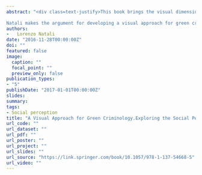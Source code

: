 ```yaml
---
abstract: "<div class=text-justify>This book brings the visual dimension of environmental crimes and harms into the field of green criminology. It shows how photographic images can provide a means for eliciting narratives from people who live in polluted areas – describing in detail and from their point of view what they know, think and feel about the reality in which they find themselves living. 
 
Natali makes the argument for developing a visual approach for green criminology, with a single case-study as its central focus, revealing the importance of using photo elicitation to appreciate and enhance the reflexive and active role of social actors in the symbolic and social construction of their environmental experiences. Examining the multiple interactions between the images and the words used to describe the socio-environmental worlds in which we live, this book is a call to open the eyes of green criminology to wider and richer explorations of environmental harms and crimes. An innovative and engaging study, this text will be of particular interest to scholars of environmental crime and cultural, green and visual criminologies.</div>"
authors:
-   Lorenzo Natali 
date: "2016-11-28T00:00:00Z"
doi: ""
featured: false
image:
  caption: ""
  focal_point: ""
  preview_only: false
publication_types:
- "5"
publishDate: "2017-01-01T00:00:00Z"
slides: 
summary: 
tags:
- Social perception
title: "A Visual Approach for Green Criminology.Exploring the Social Perception of Environmental Harm"
url_code: ""
url_dataset: ""
url_pdf: ""
url_poster: ""
url_project: ""
url_slides: ""
url_source: "https://link.springer.com/book/10.1057/978-1-137-54668-5"
url_video: ""
---
```


